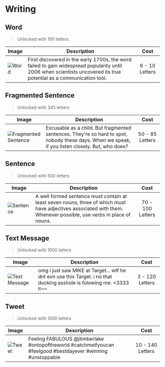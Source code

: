 # Writing

## Word

> Unlocked with 100 letters

| Image | Description | Cost |
| ----- | ----------- | :--: |
| ![Word](https://github.com/Sidetalker/TapMonkeys/blob/feature/writingScreen/TapMonkeys/TapMonkeys/Images/imgWords%403x.png) | First discovered in the early 1700s, the word failed to gain widespread popularity until 2006 when scientists uncovered its true potential as a communication tool. | 6 - 10 Letters

## Fragmented Sentence

> Unlocked with 345 letters

| Image | Description | Cost |
| ----- | ----------- | :--: |
| ![Fragmented Sentence](https://github.com/Sidetalker/TapMonkeys/blob/feature/writingScreen/TapMonkeys/TapMonkeys/Images/imgFragmentedSentence%403x.jpg) | Excusable as a child. But fragmented sentences. They're so hard to spot, nobody these days. When we speak, if you listen closely. But, who does? | 50 - 85 Letters

## Sentence

> Unlocked with 500 letters

| Image | Description | Cost |
| ----- | ----------- | :--: |
| ![Sentence](https://github.com/Sidetalker/TapMonkeys/blob/feature/writingScreen/TapMonkeys/TapMonkeys/Images/imgSentence%403x.jpg) | A well formed sentence must contain at least seven nouns, three of which must have adjectives associated with them. Whenever possible, use verbs in place of nouns. | 70 - 100 Letters

## Text Message

> Unlocked with 1000 letters

| Image | Description | Cost |
| ----- | ----------- | :--: |
| ![Text Message](https://github.com/Sidetalker/TapMonkeys/blob/feature/writingScreen/TapMonkeys/TapMonkeys/Images/imgTextMessage%403x.png) | omg i just saw MIKE at Target... wtf he dnt evn use this Target. i no that ducking asshole is folowing me. <3333 ~~!~~!~~ | 3 - 120 Letters

## Tweet

> Unlocked with 1000 letters

| Image | Description | Cost |
| ----- | ----------- | :--: |
| ![Tweet](https://github.com/Sidetalker/TapMonkeys/blob/feature/writingScreen/TapMonkeys/TapMonkeys/Images/imgTwitter%403x.png) | Feeling FABULOUS @jtimberlake #ontopoftheworld #catchmeifyoucan #feelgood #bestdayever #winning #unstoppable| 10 - 140 Letters